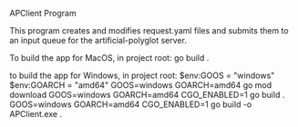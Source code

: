APClient Program

This program creates and modifies request.yaml files and submits them to an input queue
for the artificial-polyglot server.

To build the app for MacOS, in project root: go build .

to build the app for Windows, in project root:
$env:GOOS = "windows"
$env:GOARCH = "amd64"
GOOS=windows GOARCH=amd64 go mod download
GOOS=windows GOARCH=amd64 CGO_ENABLED=1 go build .
GOOS=windows GOARCH=amd64 CGO_ENABLED=1 go build -o APClient.exe .
